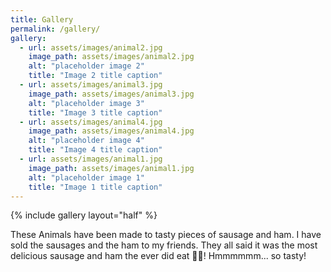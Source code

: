 ```yaml
---
title: Gallery
permalink: /gallery/
gallery:
  - url: assets/images/animal2.jpg
    image_path: assets/images/animal2.jpg
    alt: "placeholder image 2"
    title: "Image 2 title caption"
  - url: assets/images/animal3.jpg
    image_path: assets/images/animal3.jpg
    alt: "placeholder image 3"
    title: "Image 3 title caption"
  - url: assets/images/animal4.jpg
    image_path: assets/images/animal4.jpg
    alt: "placeholder image 4"
    title: "Image 4 title caption"
  - url: assets/images/animal1.jpg
    image_path: assets/images/animal1.jpg
    alt: "placeholder image 1"
    title: "Image 1 title caption"
---
```


{% include gallery layout="half" %}

These Animals have been made to tasty pieces of sausage and ham. I have sold the sausages and the ham to my friends. They all said it was the most delicious sausage and ham the ever did eat 🍗🥩! Hmmmmmm... so tasty!
